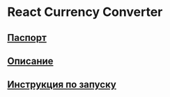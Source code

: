 # React Currency Converter

## [Паспорт](docs/PASSPORT.md)

## [Описание](docs/INFO.md)

## [Инструкция по запуску](docs/INSTALL.md)
